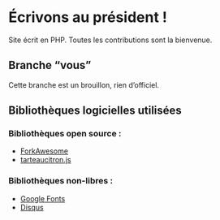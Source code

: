 # Écrivons au président&nbsp;!
Site écrit en PHP. Toutes les contributions sont la bienvenue.
## Branche “vous”
Cette branche est un brouillon, rien d’officiel.
## Bibliothèques logicielles utilisées
### Bibliothèques open source :
  * [ForkAwesome](https://forkawes.me)
  * [tarteaucitron.js](https://tarteaucitron.io)
### Bibliothèques non-libres :
  * [Google Fonts](https://fonts.google.com)
  * [Disqus](https://disqus.com)
